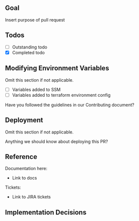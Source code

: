 ## Goal

Insert purpose of pull request

## Todos

- [ ] Outstanding todo
- [x] Completed todo

## Modifying Environment Variables

Omit this section if not applicable.

- [ ] Variables added to SSM
- [ ] Variables added to terraform environment config

Have you followed the guidelines in our Contributing document?

## Deployment

Omit this section if not applicable.

Anything we should know about deploying this PR?

## Reference

Documentation here:

- Link to docs

Tickets:

- Link to JIRA tickets

## Implementation Decisions
